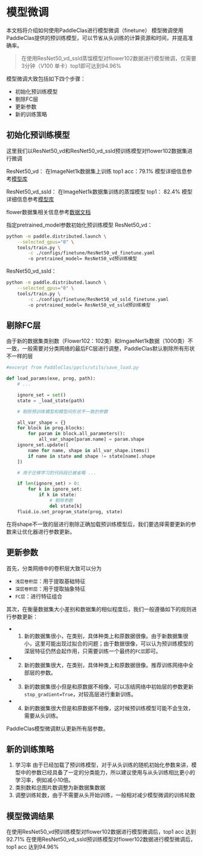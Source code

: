 # 模型微调

本文档将介绍如何使用PaddleClas进行模型微调（finetune）
模型微调使用PaddleClas提供的预训练模型，可以节省从头训练的计算资源和时间，并提高准确率。

> 在使用ResNet50_vd_ssld蒸馏模型对flower102数据进行模型微调，仅需要3分钟（V100 单卡）top1即可达到94.96%


模型微调大致包括如下四个步骤：
- 初始化预训练模型
- 剔除FC层
- 更新参数
- 新的训练策略


## 初始化预训练模型

这里我们以ResNet50_vd和ResNet50_vd_ssld预训练模型对flower102数据集进行微调

ResNet50_vd： 在ImageNet1k数据集上训练 top1 acc：79.1% 模型详细信息参考[模型库](https://paddleclas.readthedocs.io/zh_CN/latest/models/ResNet_and_vd.html)

ResNet50_vd_ssld： 在ImageNet1k数据集训练的蒸馏模型 top1： 82.4% 模型详细信息参考[模型库](https://paddleclas.readthedocs.io/zh_CN/latest/models/ResNet_and_vd.html)

flower数据集相关信息参考[数据文档](data.md)

指定pretrained_model参数初始化预训练模型
ResNet50_vd：

```bash
python -m paddle.distributed.launch \
    --selected_gpus="0" \
    tools/train.py \
        -c ./configs/finetune/ResNet50_vd_finetune.yaml
        -o pretrained_model= ResNet50_vd预训练模型
```

ResNet50_vd_ssld：

```bash
python -m paddle.distributed.launch \
    --selected_gpus="0" \
    tools/train.py \
        -c ./configs/finetune/ResNet50_vd_ssld_finetune.yaml
        -o pretrained_model= ResNet50_vd_ssld预训练模型
```


## 剔除FC层

由于新的数据集类别数（Flower102：102类）和ImgaeNet1k数据（1000类）不一致，一般需要对分类网络的最后FC层进行调整，PaddleClas默认剔除所有形状不一样的层

```python
#excerpt from PaddleClas/ppcls/utils/save_load.py

def load_params(exe, prog, path):
    # ...

    ignore_set = set()
    state = _load_state(path)

    # 剔除预训练模型和模型间形状不一致的参数

    all_var_shape = {}
    for block in prog.blocks:
        for param in block.all_parameters():
            all_var_shape[param.name] = param.shape
    ignore_set.update([
        name for name, shape in all_var_shape.items()
        if name in state and shape != state[name].shape
    ])

    # 用于迁移学习的代码段已被省略 ...

    if len(ignore_set) > 0:
        for k in ignore_set:
            if k in state:
                # 剔除参数
                del state[k]
    fluid.io.set_program_state(prog, state)
```
在将shape不一致的层进行剔除正确加载预训练模型后，我们要选择需要更新的参数来让优化器进行参数更新。

## 更新参数

首先，分类网络中的卷积层大致可以分为

- ```浅层卷积层```：用于提取基础特征
- ```深层卷积层```：用于提取抽象特征
- ```FC层```：进行特征组合

其次，在衡量数据集大小差别和数据集的相似程度后，我们一般遵循如下的规则进行参数更新：

- 1. 新的数据集很小，在类别，具体种类上和原数据很像。由于新数据集很小，这里可能出现过拟合的问题；由于数据很像，可以认为预训练模型的深层特征仍然会起作用，只需要训练一个最终的```FC层```即可。
- 2. 新的数据集很大，在类别，具体种类上和原数据很像。推荐训练网络中全部层的参数。
- 3. 新的数据集很小但是和原数据不相像，可以冻结网络中初始层的参数更新```stop_gradient=True```，对较高层进行重新训练。
- 4. 新的数据集很大但是和原数据不相像，这时候预训练模型可能不会生效，需要从头训练。

PaddleClas模型微调默认更新所有层参数。

## 新的训练策略

1. 学习率
由于已经加载了预训练模型，对于从头训练的随机初始化参数来讲，模型中的参数已经具备了一定的分类能力，所以建议使用与从头训练相比更小的学习率，例如减小10倍。
2. 类别数和总图片数调整为新数据集数据
3. 调整训练轮数，由于不需要从头开始训练，一般相对减少模型微调的训练轮数

## 模型微调结果

在使用ResNet50_vd预训练模型对flower102数据进行模型微调后，top1 acc 达到 92.71%
在使用ResNet50_vd_ssld预训练模型对flower102数据进行模型微调后，top1 acc 达到94.96%
